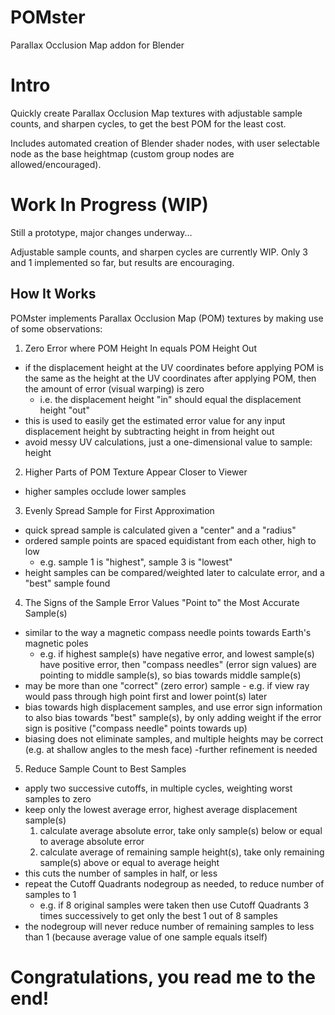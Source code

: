 # POMster
Parallax Occlusion Map addon for Blender

# Intro
Quickly create Parallax Occlusion Map textures with adjustable sample counts, and sharpen cycles, to get the best POM for the least cost.

Includes automated creation of Blender shader nodes, with user selectable node as the base heightmap (custom group nodes are allowed/encouraged).

# Work In Progress (WIP)
Still a prototype, major changes underway...

Adjustable sample counts, and sharpen cycles are currently WIP. Only 3 and 1 implemented so far, but results are encouraging.

## How It Works
POMster implements Parallax Occlusion Map (POM) textures by making use of some observations:
1) Zero Error where POM Height In equals POM Height Out
  - if the displacement height at the UV coordinates before applying POM is the same as the height at the UV coordinates after applying POM, then the amount of error (visual warping) is zero
    - i.e. the displacement height "in" should equal the displacement height "out"
  - this is used to easily get the estimated error value for any input displacement height by subtracting height in from height out
  - avoid messy UV calculations, just a one-dimensional value to sample: height
2) Higher Parts of POM Texture Appear Closer to Viewer
  - higher samples occlude lower samples
3) Evenly Spread Sample for First Approximation
  - quick spread sample is calculated given a "center" and a "radius"
  - ordered sample points are spaced equidistant from each other, high to low
    - e.g. sample 1 is "highest", sample 3 is "lowest"
  - height samples can be compared/weighted later to calculate error, and a "best" sample found
4) The Signs of the Sample Error Values "Point to" the Most Accurate Sample(s)
  - similar to the way a magnetic compass needle points towards Earth's magnetic poles
    - e.g. if highest sample(s) have negative error, and lowest sample(s) have positive error, then "compass needles" (error sign values) are pointing to middle sample(s), so bias towards middle sample(s)
  - may be more than one "correct" (zero error) sample - e.g. if view ray would pass through high point first and lower point(s) later
  - bias towards high displacement samples, and use error sign information to also bias towards "best" sample(s), by only adding weight if the error sign is positive ("compass needle" points towards up)
  - biasing does not eliminate samples, and multiple heights may be correct (e.g. at shallow angles to the mesh face)
  -further refinement is needed
5) Reduce Sample Count to Best Samples
  - apply two successive cutoffs, in multiple cycles, weighting worst samples to zero
  - keep only the lowest average error, highest average displacement sample(s)
    1) calculate average absolute error, take only sample(s) below or equal to average absolute error
    2) calculate average of remaining sample height(s), take only remaining sample(s) above or equal to average height
  - this cuts the number of samples in half, or less
  - repeat the Cutoff Quadrants nodegroup as needed, to reduce number of samples to 1
    - e.g. if 8 original samples were taken then use Cutoff Quadrants 3 times successively to get only the best 1 out of 8 samples
  - the nodegroup will never reduce number of remaining samples to less than 1 (because average value of one sample equals itself)

# Congratulations, you read me to the end!
